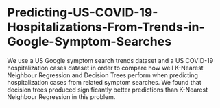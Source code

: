 # Predicting-US-COVID-19-Hospitalizations-From-Trends-in-Google-Symptom-Searches
We use a US Google symptom search trends dataset and a US COVID-19 hospitalization cases dataset in order to compare how well K-Nearest Neighbour Regression and Decision Trees perform when predicting hospitalization cases from related symptom searches. We found that decision trees
produced significantly better predictions than K-Nearest Neighbour Regression in this problem.
